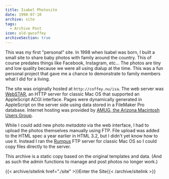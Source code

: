 ```yaml
---
title: Isabel Photosite
date: 1998-07-10
archive: site
tags: 
  - Archive Post
icon: old-gwcoffey
archiveSection: true
---
```


This was my first "personal" site. In 1998 when Isabel was born, I built a small site to share baby photos with family around the country. This of course predates things like Facebook, Instagram, etc… The photos are tiny and low quality because we were all using dialup at the time. This was a fun personal project that gave me a chance to demonstrate to family members what I did for a living.

The site was originally hosted at `http://coffey.nu/isa`. The web server was [WebSTAR][webstar], an HTTP server for classic Mac OS that supported an AppleScript ACGI interface. Pages were dynamically generated in AppleScript on the server side using data stored in a FileMaker Pro database. Internet hosting was provided by [AMUG, the Arizona Macintosh Users Group][amug].

While I could add new photo *metadata* via the web interface, I had to upload the photos themselves manually using FTP. File upload was added to the HTML spec a year earlier in HTML 3.2, but I didn't yet know how to use it. Instead I ran the [Rumpus][rumpus] FTP server for classic Mac OS so I could copy files directly to the server.

This archive is a static copy based on the original templates and data. (And as such the admin functions to manage and post photos no longer work.)

{{< archive/sitelink href="./site" >}}Enter the Site{{< /archive/sitelink >}}

[webstar]: https://en.wikipedia.org/wiki/WebSTAR
[rumpus]: https://www.maxum.com/Rumpus/
[amug]: https://amug.org
